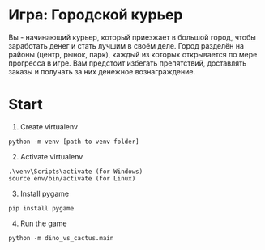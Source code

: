 # Игра: Городской курьер
Вы - начинающий курьер, который приезжает в большой город, чтобы заработать денег и стать лучшим в своём деле. Город разделён на районы (центр, рынок, парк), каждый из которых открывается по мере прогресса в игре. Вам предстоит избегать препятствий, доставлять заказы и получать за них денежное вознаграждение.

# Start

1. Create virtualenv
```
python -m venv [path to venv folder]
```

2. Activate virtualenv
``` 
.\venv\Scripts\activate (for Windows)
source env/bin/activate (for Linux)
```

3. Install pygame
``` 
pip install pygame
```

4. Run the game
```
python -m dino_vs_cactus.main
```
